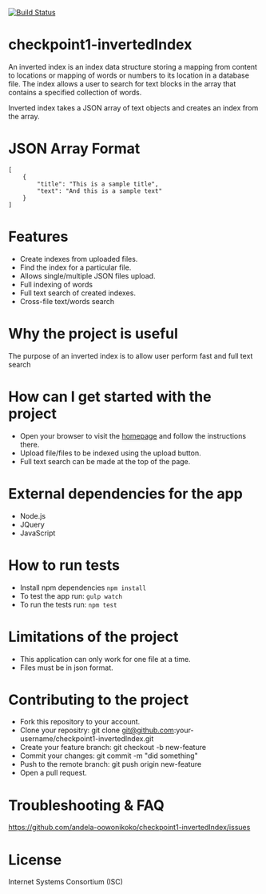[![Build Status](https://travis-ci.org/andela-oowonikoko/checkpoint1-invertedIndex.svg?branch=chore/1002/Integrate-TravisCI)](https://travis-ci.org/andela-oowonikoko/checkpoint1-invertedIndex)

# checkpoint1-invertedIndex
An inverted index is an index data structure storing a mapping from content to locations or mapping of words or numbers to its location in a database file. The index allows a user to search for text blocks in the array that contains a specified collection of words.

Inverted index takes a JSON array of text objects and creates an index from the array. 

# JSON Array Format
```
[
    {
        "title": "This is a sample title",
        "text": "And this is a sample text"
    }
]
```

# Features
* Create indexes from uploaded files.
* Find the index for a particular file.
* Allows single/multiple JSON files upload.
* Full indexing of words
* Full text search of created indexes.
* Cross-file text/words search


# Why the project is useful
The purpose of an inverted index is to allow user perform fast and full text search

# How can I get started with the project
* Open your browser to visit the [homepage](http://checkpoint1-invertedindex.herokuapp.com) and follow the instructions there.
* Upload file/files to be indexed using the upload button.
* Full text search can be made at the top of the page.

# External dependencies for the app
* Node.js
* JQuery
* JavaScript

# How to run tests
* Install npm dependencies `npm install`
* To test the app run: `gulp watch`
* To run the tests run: `npm test`

# Limitations of the project
* This application can only work for one file at a time.
* Files must be in json format.

# Contributing to the project
* Fork this repository to your account.
* Clone your repositry: git clone git@github.com:your-username/checkpoint1-invertedIndex.git
* Create your feature branch: git checkout -b new-feature
* Commit your changes: git commit -m "did something"
* Push to the remote branch: git push origin new-feature
* Open a pull request.

# Troubleshooting & FAQ
https://github.com/andela-oowonikoko/checkpoint1-invertedIndex/issues

# License
Internet Systems Consortium (ISC)